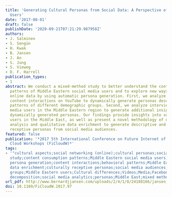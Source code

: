 ```yaml
---
title: 'Generating Cultural Personas from Social Data: A Perspective of Middle Eastern
  Users'
date: '2017-08-01'
draft: false
publishDate: '2020-09-21T07:21:29.987958Z'
authors:
- J. Salminen
- S. Sengün
- H. Kwak
- B. Jansen
- J. An
- S. Jung
- S. Vieweg
- D. F. Harrell
publication_types:
- 1
abstract: We conduct a mixed-method study to better understand the content consumption
  patterns of Middle Eastern social media users and to explore new ways to present
  online data by using automatic persona generation. First, we analyze millions of
  content interactions on YouTube to dynamically generate personas describing behavioral
  patterns of different demographic groups. Second, we analyze interview data on social
  media users in the Middle Eastern region to generate additional insights into the
  dynamically generated personas. Our findings provide insights into social media
  users in the Middle East, as well as present a novel methodology of using computational
  analysis and qualitative data enrichment to generate descriptive and culturally
  receptive personas from social media audiences.
featured: false
publication: '*2017 5th International Conference on Future Internet of Things and
  Cloud Workshops (FiCloudW)*'
tags:
- '"cultural aspects;social networking (online);cultural personas;social data;mixed-method
  study;content consumption patterns;Middle Eastern social media users;online data;automatic
  persona generation;content interactions;behavioral patterns;Middle Eastern region;qualitative
  data enrichment;culturally receptive personas;social media audiences;demographic
  groups;Middle Eastern users;Cultural differences;Videos;Media;Facebook;YouTube;Matrix
  decomposition;social media analytics;personas;Middle East;mixed method research"'
url_pdf: http://www.bernardjjansen.com/uploads/2/4/1/8/24188166/jansen_mena_personas2017.pdf
doi: 10.1109/FiCloudW.2017.97
---
```


